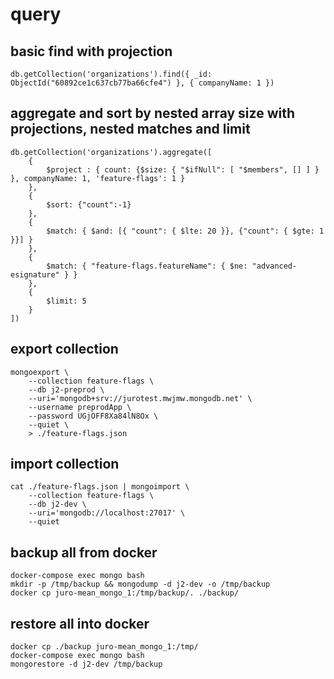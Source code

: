 # query

## basic find with projection

    db.getCollection('organizations').find({ _id: ObjectId("60892ce1c637cb77ba66cfe4") }, { companyName: 1 })

## aggregate and sort by nested array size with projections, nested matches and limit

    db.getCollection('organizations').aggregate([
        {
            $project : { count: {$size: { "$ifNull": [ "$members", [] ] } }, companyName: 1, 'feature-flags': 1 }
        },
        {
            $sort: {"count":-1}
        },
        {
            $match: { $and: [{ "count": { $lte: 20 }}, {"count": { $gte: 1 }}] }
        },
        {
            $match: { "feature-flags.featureName": { $ne: "advanced-esignature" } }
        },
        {
            $limit: 5
        }
    ])

## export collection

    mongoexport \
        --collection feature-flags \
        --db j2-preprod \
        --uri='mongodb+srv://jurotest.mwjmw.mongodb.net' \
        --username preprodApp \
        --password UGjOFF8Xa84lN8Ox \
        --quiet \
        > ./feature-flags.json

## import collection

    cat ./feature-flags.json | mongoimport \
        --collection feature-flags \
        --db j2-dev \
        --uri='mongodb://localhost:27017' \
        --quiet

## backup all from docker

    docker-compose exec mongo bash
    mkdir -p /tmp/backup && mongodump -d j2-dev -o /tmp/backup
    docker cp juro-mean_mongo_1:/tmp/backup/. ./backup/

## restore all into docker

    docker cp ./backup juro-mean_mongo_1:/tmp/
    docker-compose exec mongo bash
    mongorestore -d j2-dev /tmp/backup

